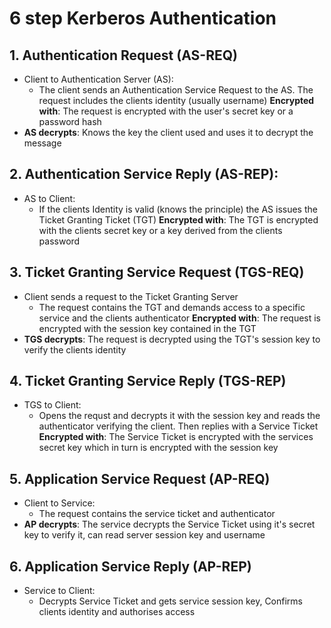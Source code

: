 # 6 step Kerberos Authentication

## 1. Authentication Request (AS-REQ)
- Client to Authentication Server (AS):
  -  The client sends an Authentication Service Request to the AS. The request includes the clients identity (usually username)
  **Encrypted with**: The request is encrypted with the user's secret key or a password hash
- **AS decrypts**: Knows the key the client used and uses it to decrypt the message

## 2. Authentication Service Reply (AS-REP):
- AS to Client:
  - If the clients Identity is valid (knows the principle) the AS issues the Ticket Granting Ticket (TGT)
    **Encrypted with**: The TGT is encrypted with the clients secret key or a key derived from the clients password

## 3. Ticket Granting Service Request (TGS-REQ)
- Client sends a request to the Ticket Granting Server
  - The request contains the TGT and demands access to a specific service and the clients authenticator
    **Encrypted with**: The request is encrypted with the session key contained in the TGT
- **TGS decrypts**: The request is decrypted using the TGT's session key to verify the clients identity

## 4. Ticket Granting Service Reply (TGS-REP)
- TGS to Client:
  - Opens the requst and decrypts it with the session key and reads the authenticator verifying the client. Then replies with a Service Ticket
    **Encrypted with**: The Service Ticket is encrypted with the services secret key which in turn is encrypted with the session key

## 5. Application Service Request (AP-REQ)
- Client to Service:
  - The request contains the service ticket and authenticator
- **AP decrypts**: The service decrypts the Service Ticket using it's secret key to verify it, can read server session key and username

## 6. Application Service Reply (AP-REP)
- Service to Client:
  - Decrypts Service Ticket and gets service session key, Confirms clients identity and authorises access
